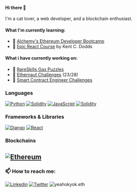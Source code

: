  #### Hi there 👋

I'm a cat lover, a web developer, and a blockchain enthusiast.
<!-- 
I'm a self-taught web3 developer constantly learning and building on the blockchain. Let's create some decentralized magic together.🧙‍♂️
--- -->

#### What I'm currently learning:
- 📘 [Alchemy's Ethereum Developer Bootcamp](https://university.alchemy.com/ethereum)
- 📘 [Epic React Course](https://epicreact.dev/) by Kent C. Dodds

#### What i have currently working on:

- 🚧 [RareSkills Gas Puzzles](https://github.com/yeahokyok/gas-puzzles)
- 🚧 [Ethernaut Challenges](https://github.com/yeahokyok/ethernaut-challenges) (23/28)
- 🚧 [Smart Contract Engineer Challenges](https://www.smartcontract.engineer/challenges)

<!-- #### 🍻 What i have done: -->

### Languages

[![Python][python-shield]][python]
[![Solidity][solidity-shield]][solidity]
[![JavaScript][javascript-shield]][javascript]
[![Solidity][golang-shield]][golang]


### Frameworks & Libraries

[![Django][django-shield]][django]
[![React][react-shield]][react]
<!-- [![Hardhat][hardhat-shield]][hardhat] -->


### Blockchains

[![Ethereum][ethereum-shield]][ethereum]
---
### 📫 How to reach me:

<!-- [![Line][line-shield]][line]-->

[![Linkedin][linkedin-shield]][linkedin]
[![Twitter][twitter-shield]][twitter]
![yeahokyok.eth](https://img.shields.io/badge/yeahokyok.eth-3C3C3D?style=for-the-badge&logo=Ethereum&logoColor=white)

[ethereum-shield]: https://img.shields.io/badge/Ethereum-3C3C3D?style=for-the-badge&logo=Ethereum&logoColor=white
[ethereum]: https://ethereum.org/en/
[solidity-shield]: https://img.shields.io/badge/Solidity-e6e6e6?style=for-the-badge&logo=solidity&logoColor=black
[solidity]: https://docs.soliditylang.org/en/latest/
[golang-shield]: https://img.shields.io/badge/golang-blue?style=for-the-badge&logo=go&logoColor=white
[golang]: https://go.dev/
[javascript-shield]: https://img.shields.io/badge/JavaScript-323330?style=for-the-badge&logo=javascript&logoColor=F7DF1E
[javascript]: https://developer.mozilla.org/en-US/docs/Web/JavaScript
[python-shield]: https://img.shields.io/badge/Python-14354C?style=for-the-badge&logo=python&logoColor=white
[python]: https://www.python.org
[react-shield]: https://img.shields.io/badge/React-20232A?style=for-the-badge&logo=react&logoColor=61DAFB
[react]: https://reactjs.org/
[hardhat-shield]: https://img.shields.io/badge/Hardhat-FFF100?style=for-the-badge&logo=hardhat&logoColor=white
[hardhat]: https://hardhat.org/
[django-shield]: https://img.shields.io/badge/Django-092e20?style=for-the-badge&logo=django&logoColor=white
[django]: https://www.djangoproject.com/
[line-shield]: https://img.shields.io/badge/Line-00C300?style=for-the-badge&logo=line&logoColor=white
[line]: https://line.me/ti/p/dHoEE7CDAP
[linkedin-shield]: https://img.shields.io/badge/linkedin-0077b5?style=for-the-badge&logo=linkedin&logoColor=white
[linkedin]: https://www.linkedin.com/in/teerapat-cintornvich
[twitter-shield]: https://img.shields.io/badge/Twitter-1DA1F2?style=for-the-badge&logo=twitter&logoColor=white
[twitter]: https://twitter.com/yeahokyok
[ethereum-address]:yeahokyok.eth
